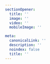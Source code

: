 ```yaml
---
sectionOpener:
  title: ''
  image: ''
  video: ''
  mobileImage: ''

meta:
  canonicalLink: ''
  description: ''
  noindex: false
  title: ''
---
```


<!-- Use this to force Gatsby to correctly determine optional images/file schema -->
